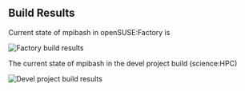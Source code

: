 
## Build Results

Current state of mpibash in openSUSE:Factory is

![Factory build results](https://br.opensuse.org/status/openSUSE:Factory/mpibash/standard)

The current state of mpibash in the devel project build (science:HPC)

![Devel project build results](https://br.opensuse.org/status/science:HPC/mpibash)



